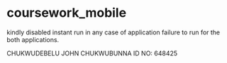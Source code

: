 # coursework_mobile
kindly disabled instant run in any case of application failure to run for the both applications.

CHUKWUDEBELU JOHN CHUKWUBUNNA
ID NO: 648425


